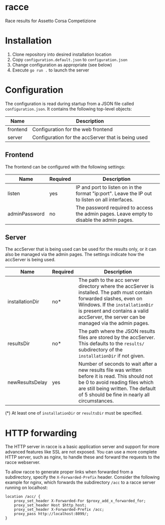 # racce
Race results for Assetto Corsa Competizione

# Installation
1. Clone repository into desired installation location
2. Copy `configuration.default.json` to `configuration.json`
3. Change configuration as appropriate (see below)
4. Execute `go run .` to launch the server

# Configuration
The configuration is read during startup from a JSON file called `configuration.json`. It contains the following top-level objects:

| Name     | Description                                        |
|----------|----------------------------------------------------|
| frontend | Configuration for the web frontend                 |
| server   | Configuration for the accServer that is being used |

## Frontend

The frontend can be configured with the following settings:

| Name          | Required | Description                                                                                     |
|---------------|----------|-------------------------------------------------------------------------------------------------|
| listen        | yes      | IP and port to listen on in the format "ip:port". Leave the IP out to listen on all interfaces. |
| adminPassword | no       | The password required to access the admin pages. Leave empty to disable the admin pages.        |

## Server

The accServer that is being used can be used for the results only, or it can also be managed via the admin pages. The settings indicate how the accServer is being used.

| Name            | Required | Description |
|-----------------|----------|-------------------------------------------------------------------------------------------------|
| installationDir | no*      | The path to the acc server directory where the accServer is installed. The path must contain forwarded slashes, even on Windows. If the `installationDir` is present and contains a valid accServer, the server can be managed via the admin pages. |
| resultsDir      | no*      | The path where the JSON results files are stored by the accServer. This defaults to the `results/` subdirectory of the `installationDir` if not given. |
| newResultsDelay | yes      | Number of seconds to wait after a new results file was written before it is read. This should not be 0 to avoid reading files which are still being written. The default of 5 should be fine in nearly all circumstances. |

(*) At least one of `installationDir` or `resultsDir` must be specified.

# HTTP forwarding

The HTTP server in racce is a basic application server and support for more advanced features like SSL are not exposed. You can use a more complete HTTP server, such as nginx, to handle these and forward the requests to the racce webserver.

To allow racce to generate proper links when forwarded from a subdirectory, specify the `X-Forwarded-Prefix` header. Consider the following example for nginx, which forwards the subdirectory `/acc` to a racce server running on localhost:

    location /acc/ {
        proxy_set_header X-Forwarded-For $proxy_add_x_forwarded_for;
        proxy_set_header Host $http_host;
        proxy_set_header X-Forwarded-Prefix /acc;
        proxy_pass http://localhost:8099/;
    }
